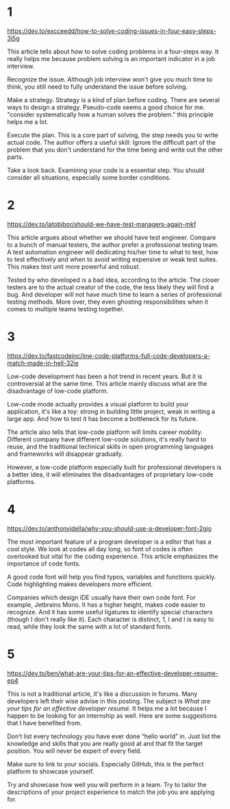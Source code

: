 # 1

https://dev.to/excceedd/how-to-solve-coding-issues-in-four-easy-steps-3j5g

This article tells about how to solve coding problems in a four-steps way. It really helps me because problem solving is an important indicator in a job interview.

Recognize the issue. Although job interview won't give you much time to think, you still need to fully understand the issue before solving.

Make a strategy. Strategy is a kind of plan before coding. There are several ways to design a strategy. Pseudo-code seems a good choice for me. "consider systematically how a human solves the problem." this principle helps me a lot.

Execute the plan. This is a core part of solving, the step needs you to write actual code. The author offers a useful skill: Ignore the difficult part of the problem that you don't understand for the time being and write out the other parts.	

Take a look back. Examining your code is a essential step. You should consider all situations, especially some border conditions.

# 2

https://dev.to/latobibor/should-we-have-test-managers-again-mkf

This article argues about whether we should have test engineer. Compare to a bunch of manual testers, the author prefer a professional testing team. A test automation engineer will  dedicating his/her time to what to test, how to test effectively and when to avoid writing expensive or weak test suites. This makes test unit more powerful and robust. 

Tested by who developed is a bad idea, according to the article. The closer testers are to the actual creator of the code, the less likely they will find a bug. And developer will not have much time to learn a series of professional testing methods. More over, they even ghosting responsibilities when it comes to multiple teams testing together.

# 3

https://dev.to/fastcodeinc/low-code-platforms-full-code-developers-a-match-made-in-hell-32ie

Low-code development has been a hot trend in recent years. But it is controversial at the same time. This article mainly discuss what are the disadvantage of low-code platform.

Low-code mode actually provides a visual platform to build your application, it's like a toy: strong in building little project, weak in writing a large app. And how to test it has become a bottleneck for its future.

The article also tells that low-code platform will limits career mobility. Different company have different low-code solutions, it's really hard to reuse, and the traditional technical skills in open programming languages and frameworks will disappear gradually.

However, a low-code platform especially built for professional developers is a better idea, it will eliminates the disadvantages of proprietary low-code platforms.

# 4

https://dev.to/anthonyjdella/why-you-should-use-a-developer-font-2gio

The most important feature of a program developer is a editor that has a cool style. We look at codes all day long, so font of codes is often overlooked but vital for the coding experience. This article emphasizes the importance of code fonts.

A good code font will help you find typos, variables and functions quickly. Code highlighting makes developers more efficient.

Companies which design IDE usually have their own code font. For example, Jetbrains Mono. It has a higher height, makes code easier to recognize. And it has some useful ligatures to identify special characters (though I don't really like it). Each character is distinct, 1, l and I is easy to read, while they look the same with a lot of standard fonts.

# 5

https://dev.to/ben/what-are-your-tips-for-an-effective-developer-resume-ep4

This is not a traditional article, it's like a discussion in forums. Many developers left their wise advise in this posting. The subject is *What are your tips for an effective developer resumé*. It helps me a lot because I happen to be looking for an internship as well. Here are some suggestions that I have benefited from.

Don’t list every technology you have ever done “hello world” in. Just list the knowledge and skills that you are really good at and that fit the target position. You will never be expert of every field.

Make sure to link to your socials. Especially GitHub, this is the perfect platform to showcase yourself.

Try and showcase how well you will perform in a team. Try to tailor the descriptions of your project experience to match the job you are applying for.

